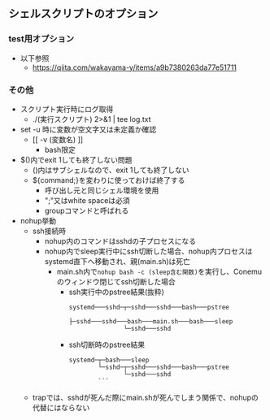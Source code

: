 ## シェルスクリプトのオプション

### test用オプション

* 以下参照
    * https://qiita.com/wakayama-y/items/a9b7380263da77e51711

### その他

* スクリプト実行時にログ取得
    * ./(実行スクリプト) 2>&1 | tee log.txt
* set -u 時に変数が空文字又は未定義か確認
    * [[ -v (変数名) ]]
        * bash限定
* $()内でexit 1しても終了しない問題
  * ()内はサブシェルなので、exit 1しても終了しない
  * ${command;}を変わりに使っておけば終了する
    * 呼び出し元と同じシェル環境を使用
    * ";"又はwhite spaceは必須
    * groupコマンドと呼ばれる
* nohup挙動
  * ssh接続時
    * nohup内のコマンドはsshdの子プロセスになる
    * nohup内でsleep実行中にssh切断した場合、nohup内プロセスはsystemd直下へ移動され、親(main.sh)は死亡
      * main.sh内で`nohup bash -c (sleep含む関数)`を実行し、Conemuのウィンドウ閉じてssh切断した場合
        * ssh実行中のpstree結果(抜粋)
          ```
          systemd───sshd─┬─sshd───sshd───bash───pstree
                         ├─sshd───sshd───bash───main.sh───bash───sleep
                         └─sshd───sshd
          ```
        * ssh切断時のpstree結果
          ```
          systemd─┬─bash───sleep
                  └─sshd─┬─sshd───sshd───bash───pstree
                         └─sshd───sshd
                  ```
  * trapでは、sshdが死んだ際にmain.shが死んでしまう関係で、nohupの代替にはならない